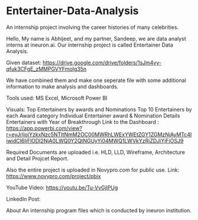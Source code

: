 # Entertainer-Data-Analysis


An internship project involving the career histories of many celebrities.

Hello, My name is Abhijeet, and my partner, Sandeep, we are  data analyst interns at ineuron.ai. Our internship project is called Entertainer Data Analysis.

Given dataset: https://drive.google.com/drive/folders/1sJm4vy-qfuk3CFgE_zMMPGVYFmoIg35n

We have combined them and make one seperate file with some additional information to make analysis and dashboards.

Tools used: MS Excel, Microsoft Power BI

Visuals:
Top Entertainers by awards and Nominations
Top 10 Entertainers by each  Award category
Individual Entertainer award & Nomination Details
Entertainers with Year of Breakthrough
Link to the Dashboard : https://app.powerbi.com/view?r=eyJrIjoiYzkxNzc5NTItNmM2OC00MWRhLWExYWEtZGY1ZGMzNjAyMTc4IiwidCI6IjFlODI2NjA0LWQ0Y2QtNGUyYi04MWQ1LWVkYzRjZDJiYjFiOSJ9

Required Documents are uploaded i.e. HLD, LLD, Wireframe, Architecture and Detail Projcet Report.

Also the entire project is uploaded in Novypro.com for public use. Link: https://www.novypro.com/project/pbix 

YouTube Video: https://youtu.be/Tu-VvGjlPUg

LinkedIn Post: 

About
An internship program files which is conducted by ineuron institution.

